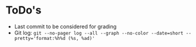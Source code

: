 # ToDo's

- Last commit to be considered for grading
- Git log: `git --no-pager log --all --graph --no-color --date=short --pretty='format:%h%d (%s, %ad)'`
